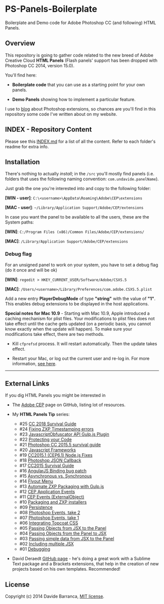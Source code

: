 PS-Panels-Boilerplate
=====================

Boilerplate and Demo code for Adobe Photoshop CC (and following) HTML Panels.

## Overview
This repository is going to gather code related to the new breed of Adobe Creative Cloud **HTML Panels** (Flash panels' support has been dropped with Photoshop CC 2014, version 15.0). 

You'll find here:

- **Boilerplate code** that you can use as a starting point for your own panels.

- **Demo Panels** showing how to implement a particular feature.

I use to [blog](http://davidebarranca.com/category/code/html-panels/) about Photoshop extensions, so chances are you'll find in this repository some code I've written about on my website.

## INDEX - Repository Content
Please see this [INDEX.md](src/INDEX.md) for a list of all the content. Refer to each folder's readme for extra info.

## Installation
There's nothing to actually *install*; in the `/src` you'll mostly find panels (i.e. folders that uses the following naming convention: `com.undavide.panelName`).

Just grab the one you're interested into and copy to the following folder:

**\[WIN - user\]**: `C:\<username>\AppData\Roaming\Adobe\CEP\extensions`

**\[MAC - user\]**: `~/Library/Application Support/Adobe/CEP/extensions` 

In case you want the panel to be available to all the users, these are the System paths:

**\[WIN\]**: `C:/Program Files (x86)/Common Files/Adobe/CEP/extensions/`

**\[MAC\]**: `/Library/Application Support/Adobe/CEP/extensions` 

### Debug flag
For an unsigned panel to work on your system, you have to set a debug flag (do it once and will be ok)

**\[WIN\]**: `regedit > HKEY_CURRENT_USER/Software/Adobe/CSXS.5`

**\[MAC\]**: `/Users/<username>/Library/Preferences/com.adobe.CSXS.5.plist` 

Add a new entry **PlayerDebugMode** of type **"string"** with the value of **"1"**. This enables debug extensions to be displayed in the host applications.

**Special notes for Mac 10.9** - Starting with Mac 10.9, Apple introduced a caching mechanism for plist files. Your modifications to plist files does not take effect until the cache gets updated (on a periodic basis, you cannot know exactly when the
update will happen). To make sure your modifications take effect, there
are two methods.

- Kill `cfprefsd` process. It will restart automatically. Then the update
takes effect.

- Restart your Mac, or log out the current user and re-log in.
For more information, [see here](http://hints.macworld.com/article.php?story=20130908042828630).

---

## External Links
If you dig HTML Panels you might be interested in

- The [Adobe CEP](https://github.com/Adobe-CEP/CEP-Resources) page on GitHub, listing lot of resources.

- My **HTML Panels Tip** series:

  - \#25 [CC 2018 Survival Guide](https://www.davidebarranca.com/2017/10/html-panel-tips-25-cc-2018-survival-guide/)
  - \#24 [Fixing ZXP Timestamping errors](https://www.davidebarranca.com/2017/04/html-panel-tips-24-fixing-zxp-timestamping-errors/)
  - \#23 [JavascriptObfuscator API Gulp.js Plugin](https://www.davidebarranca.com/2017/02/html-panel-tips-23-javascriptobfuscator-api-gulp-js-plugin/)
  - \#22 [Protecting your Code](https://www.davidebarranca.com/2016/07/html-panel-tips-22-protecting-your-code/)
  - \#21 [Photoshop CC 2015.5 survival guide](https://www.davidebarranca.com/2016/06/html-panel-tips-21-photoshop-cc2015-5-2016-survival-guide/)
  - \#20 [Javascript Frameworks](https://www.davidebarranca.com/2016/06/html-panel-tips-20-javascript-frameworks-angularjs-vuejs/)
  - \#19 [CC2015.1 (CEP6.1) Node.js Fixes](https://www.davidebarranca.com/2015/12/html-panel-tips-19-cc2015-1-cep6-1-node-js-fixes/)
  - \#18 [Photoshop JSON Callback](https://www.davidebarranca.com/2015/09/html-panel-tips-18-photoshop-json-callback/)
  - \#17 [CC2015 Survival Guide](https://www.davidebarranca.com/2015/06/html-panel-tips-17-cc2015-survival-guide/)
  - \#16 [AngularJS Binding bug patch](https://www.davidebarranca.com/2014/12/html-panels-tips-16-angularjs-input-binding-bug-patch/)
  - \#15 [Asynchronous vs. Synchronous](https://www.davidebarranca.com/2014/12/html-panels-tips-15-asynchronous-vs-synchronous-evalscript/)
  - \#14 [Flyout Menu](http://www.davidebarranca.com/2014/10/html-panels-tips-14-flyout-menu/)
  - \#13 [Automate ZXP Packaging with Gulp.js](http://www.davidebarranca.com/2014/08/html-panels-tips-13-automate-zxp-packaging-with-gulp-js/)
  - \#12 [CEP Application Events](http://www.davidebarranca.com/2014/07/html-panels-tips-12-cep-application-events/)
  - \#11 [CEP Events (ExternalObject)](http://www.davidebarranca.com/2014/07/html-panels-tips-11-externalobject-cep-events/)
  - \#10 [Packaging and ZXP installers](http://www.davidebarranca.com/2014/05/html-panels-tips-10-packaging-zxp-installers/)
  - \#09 [Persistence](http://www.davidebarranca.com/2014/02/html-panels-tips-9-persistence/)
  - \#08 [Photoshop Events, take 2](http://www.davidebarranca.com/2014/02/html-panels-tips-8-photoshop-events-pshostadapter-libraries/)
  - \#07 [Photoshop Events, take 1](http://www.davidebarranca.com/2014/02/html-panels-tips-7-events-photoshopregisterevent-photoshopcallback/)
  - \#06 [Integrating Topcoat CSS](http://www.davidebarranca.com/2014/02/html-panels-tips-6-integrating-topcoat-css/)
  - \#05 [Passing Objects from JSX to the Panel](http://www.davidebarranca.com/2014/02/html-panels-tips-5-passing-objects-from-jsx-to-html-json/)
  - \#04 [Passing Objects from the Panel to JSX](http://www.davidebarranca.com/2014/01/html-panels-tips-4-passing-objects-from-html-to-jsx/)
  - \#03 [Passing simple data from JSX to the Panel](http://www.davidebarranca.com/2014/01/html-panels-tips-3-get-data-from-jsx-send-it-to-html/)
  - \#02 [Including multiple JSX](http://www.davidebarranca.com/2014/01/html-panels-tips-2-including-multiple-jsx/)
  - \#01 [Debugging](http://www.davidebarranca.com/2014/01/html-panels-tips-1-debugging/)
  
- David Deraedt [GitHub page](https://github.com/davidderaedt?tab=repositories) - he's doing a great work with a Sublime Text package and a Brackets extensions, that help in the creation of new projects based on his own templates. Recommended!

## License
Copyright (c) 2014 Davide Barranca, [MIT license](license.md).
